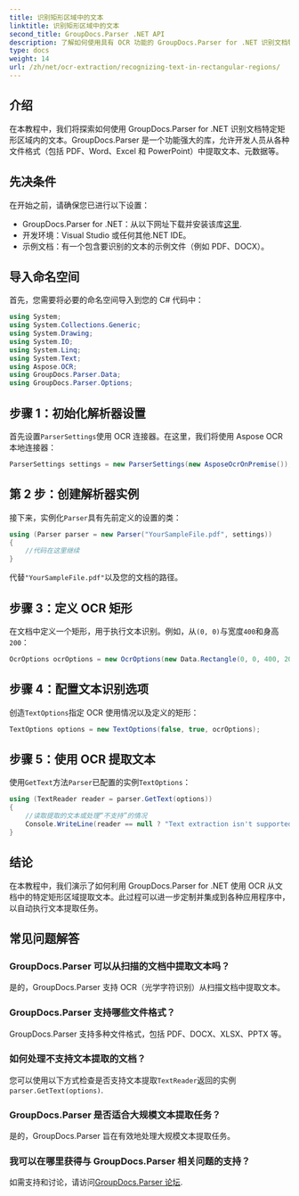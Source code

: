 ```yaml
---
title: 识别矩形区域中的文本
linktitle: 识别矩形区域中的文本
second_title: GroupDocs.Parser .NET API
description: 了解如何使用具有 OCR 功能的 GroupDocs.Parser for .NET 识别文档特定区域中的文本。
type: docs
weight: 14
url: /zh/net/ocr-extraction/recognizing-text-in-rectangular-regions/
---
```

## 介绍
在本教程中，我们将探索如何使用 GroupDocs.Parser for .NET 识别文档特定矩形区域内的文本。GroupDocs.Parser 是一个功能强大的库，允许开发人员从各种文件格式（包括 PDF、Word、Excel 和 PowerPoint）中提取文本、元数据等。
## 先决条件
在开始之前，请确保您已进行以下设置：
-  GroupDocs.Parser for .NET：从以下网址下载并安装该库[这里](https://releases.groupdocs.com/parser/net/).
- 开发环境：Visual Studio 或任何其他.NET IDE。
- 示例文档：有一个包含要识别的文本的示例文件（例如 PDF、DOCX）。

## 导入命名空间
首先，您需要将必要的命名空间导入到您的 C# 代码中：
```csharp
using System;
using System.Collections.Generic;
using System.Drawing;
using System.IO;
using System.Linq;
using System.Text;
using Aspose.OCR;
using GroupDocs.Parser.Data;
using GroupDocs.Parser.Options;
```
## 步骤 1：初始化解析器设置
首先设置`ParserSettings`使用 OCR 连接器。在这里，我们将使用 Aspose OCR 本地连接器：
```csharp
ParserSettings settings = new ParserSettings(new AsposeOcrOnPremise());
```
## 第 2 步：创建解析器实例
接下来，实例化`Parser`具有先前定义的设置的类：
```csharp
using (Parser parser = new Parser("YourSampleFile.pdf", settings))
{
    //代码在这里继续
}
```
代替`"YourSampleFile.pdf"`以及您的文档的路径。
## 步骤 3：定义 OCR 矩形
在文档中定义一个矩形，用于执行文本识别。例如，从`(0, 0)`与宽度`400`和身高`200`：
```csharp
OcrOptions ocrOptions = new OcrOptions(new Data.Rectangle(0, 0, 400, 200));
```
## 步骤 4：配置文本识别选项
创造`TextOptions`指定 OCR 使用情况以及定义的矩形：
```csharp
TextOptions options = new TextOptions(false, true, ocrOptions);
```
## 步骤 5：使用 OCR 提取文本
使用`GetText`方法`Parser`已配置的实例`TextOptions`：
```csharp
using (TextReader reader = parser.GetText(options))
{
    //读取提取的文本或处理“不支持”的情况
    Console.WriteLine(reader == null ? "Text extraction isn't supported" : reader.ReadToEnd());
}
```

## 结论
在本教程中，我们演示了如何利用 GroupDocs.Parser for .NET 使用 OCR 从文档中的特定矩形区域提取文本。此过程可以进一步定制并集成到各种应用程序中，以自动执行文本提取任务。

## 常见问题解答
### GroupDocs.Parser 可以从扫描的文档中提取文本吗？
是的，GroupDocs.Parser 支持 OCR（光学字符识别）从扫描文档中提取文本。
### GroupDocs.Parser 支持哪些文件格式？
GroupDocs.Parser 支持多种文件格式，包括 PDF、DOCX、XLSX、PPTX 等。
### 如何处理不支持文本提取的文档？
您可以使用以下方式检查是否支持文本提取`TextReader`返回的实例`parser.GetText(options)`.
### GroupDocs.Parser 是否适合大规模文本提取任务？
是的，GroupDocs.Parser 旨在有效地处理大规模文本提取任务。
### 我可以在哪里获得与 GroupDocs.Parser 相关问题的支持？
如需支持和讨论，请访问[GroupDocs.Parser 论坛](https://forum.groupdocs.com/c/parser/17).